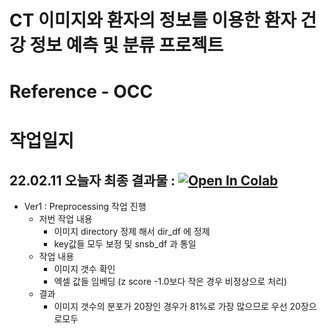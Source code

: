 # CT 이미지와 환자의 정보를 이용한 환자 건강 정보 예측 및 분류 프로젝트

# **Reference - OCC**

# **작업일지**

## **22.02.11** 오늘자 최종 결과물 : [![Open In Colab](https://colab.research.google.com/assets/colab-badge.svg)](https://colab.research.google.com/github/crimama/DL_project/blob/main/Timeseries/22.02.11_2_전해탈지_시간작업_CM.ipynb)

- Ver1 : Preprocessing 작업 진행 
    - 저번 작업 내용 
      - 이미지 directory 정제 해서 dir_df 에 정제 
      - key값들 모두 보정 및 snsb_df 과 통일 
    - 작업 내용 
      - 이미지 갯수 확인
      - 엑셀 값들 임베딩 (z score -1.0보다 작은 경우 비정상으로 처리) 
    - 결과
      - 이미지 갯수의 분포가 20장인 경우가 81%로 가장 많으므로 우선 20장으로모두 

